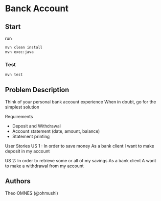 # Banck Account

## Start

run
```bash
mvn clean install
mvn exec:java
```

### Test
```bash
mvn test
```

## Problem Description

Think of your personal bank account experience
When in doubt, go for the simplest solution

Requirements
* Deposit and Withdrawal
* Account statement (date, amount, balance)
* Statement printing

User Stories
US 1 : 
In order to save money
As a bank client
I want to make deposit in my account

US 2:
In order to retrieve some or all of my savings
As a bank client
A want to make a withdrawal from my account

## Authors

Theo OMNES (@ohmushi)